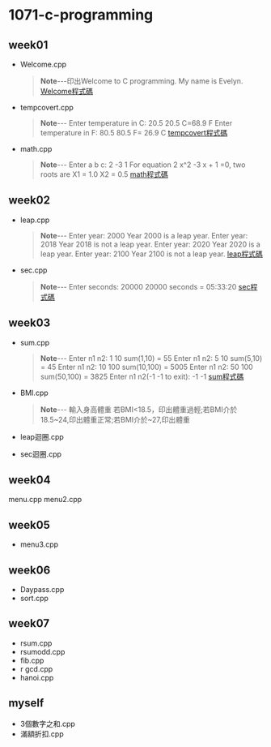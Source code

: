 # 1071-c-programming

## week01
* Welcome.cpp
  >**Note**---印出Welcome to C programming.
  >			 My name is Evelyn.
[Welcome程式碼](https://github.com/Evelyn05/1071-c-programming/blob/master/W01/welcome.cpp)


* tempcovert.cpp
  >**Note**---
  >Enter temperature in C: 20.5
  >20.5 C=68.9 F
  >Enter temperature in F: 80.5
  >80.5 F= 26.9 C
  >[tempcovert程式碼](https://github.com/Evelyn05/1071-c-programming/blob/master/W01/tempconvert.cpp)


* math.cpp
  > **Note**---
  > Enter a b c: 2 -3 1
  >  For equation 2 x^2 -3 x + 1 =0, two roots are 
  > X1 = 1.0 
  > X2 = 0.5
  > [math程式碼](https://github.com/Evelyn05/1071-c-programming/blob/master/W01/math.cpp)


## week02

  * leap.cpp
    >**Note**---
    Enter year: 2000 
    Year 2000 is a leap year.
    Enter year: 2018 Year 
    2018 is not a leap year.
    Enter year: 2020
    Year 2020 is a leap year.
    Enter year: 2100
    Year 2100 is not a leap year.
    [ leap程式碼](https://github.com/Evelyn05/1071-c-programming/blob/master/W02/leap.cpp)
    
  * sec.cpp
    >**Note**---
    Enter seconds: 20000 
    20000 seconds = 05:33:20
   [ sec程式碼](https://github.com/Evelyn05/1071-c-programming/blob/master/W02/sec.cpp)
     
  
## week03
  * sum.cpp
    >**Note**---
    Enter n1 n2: 1 10
    sum(1,10) = 55
    Enter n1 n2: 5 10 
    sum(5,10) = 45
    Enter n1 n2: 10 100 
    sum(10,100) = 5005 
    Enter n1 n2: 50 100 
    sum(50,100) = 3825 
    Enter n1 n2(-1 -1 to exit): -1 -1
   [ sum程式碼](https://github.com/Evelyn05/1071-c-programming/blob/master/W03/sum.cpp)  
    
  * BMI.cpp
    >**Note**---
    輸入身高體重
    若BMI<18.5，印出體重過輕;若BMI介於18.5~24,印出體重正常;若BMI介於~27,印出體重
    
  * leap迴圈.cpp
  * sec迴圈.cpp 
  
## week04
  menu.cpp
  menu2.cpp 
  
## week05
  * menu3.cpp
  
 
 
## week06
 * Daypass.cpp
 * sort.cpp

## week07
  * rsum.cpp
  * rsumodd.cpp
  * fib.cpp
  * r gcd.cpp
  * hanoi.cpp
## myself
  * 3個數字之和.cpp
  * 滿額折扣.cpp
<!--stackedit_data:
eyJoaXN0b3J5IjpbMTUwNDM2ODM4MiwxNTM0MTA0ODQwLDE0Mj
Q2NTM5OTQsNzMzNDA5Nzc3LDE2OTk1Nzk5MTQsLTkwNDA0OTQx
MiwtMjA1MTQyOTc4MSwtMzM3OTU4ODk5XX0=
-->